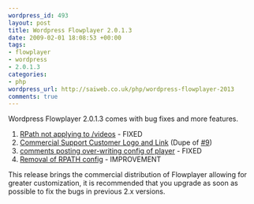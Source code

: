 ```yaml
--- 
wordpress_id: 493
layout: post
title: Wordpress Flowplayer 2.0.1.3
date: 2009-02-01 18:08:53 +00:00
tags: 
- flowplayer
- wordpress
- 2.0.1.3
categories: 
- php
wordpress_url: http://saiweb.co.uk/php/wordpress-flowplayer-2013
comments: true
---
```

Wordpress Flowplayer 2.0.1.3 comes with bug fixes and more features.

<ol>
<li><a href="http://trac.saiweb.co.uk/saiweb/ticket/19">RPath not applying to /videos</a> - FIXED</li>
<li><a href="http://trac.saiweb.co.uk/saiweb/ticket/20">Commercial Support Customer Logo and Link</a> (Dupe of <a href="http://trac.saiweb.co.uk/saiweb/ticket/9">#9</a>)</li>
<li><a href="http://trac.saiweb.co.uk/saiweb/ticket/21">comments posting over-writing config of player</a> - FIXED</li>
<li><a href="http://trac.saiweb.co.uk/saiweb/ticket/22">Removal of RPATH config</a> - IMPROVEMENT</li>
</ol>

This release brings the commercial distribution of Flowplayer allowing for greater customization, it is recommended that you upgrade as soon as possible to fix the bugs in previous 2.x versions.
